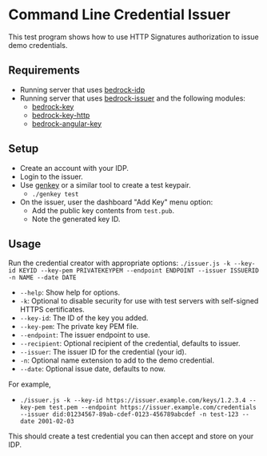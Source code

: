 Command Line Credential Issuer
==============================

This test program shows how to use HTTP Signatures authorization to issue
demo credentials.

Requirements
------------

- Running server that uses [bedrock-idp][]
- Running server that uses [bedrock-issuer][] and the following modules:
  - [bedrock-key][]
  - [bedrock-key-http][]
  - [bedrock-angular-key][]

Setup
-----

- Create an account with your IDP.
- Login to the issuer.
- Use [genkey](./genkey) or a similar tool to create a test keypair.
  - `./genkey test`
- On the issuer, user the dashboard "Add Key" menu option:
  - Add the public key contents from `test.pub`.
  - Note the generated key ID.

Usage
-----

Run the credential creator with appropriate options:
`./issuer.js -k --key-id KEYID --key-pem PRIVATEKEYPEM --endpoint ENDPOINT --issuer ISSUERID -n NAME --date DATE`

  - `--help`: Show help for options.
  - `-k`: Optional to disable security for use with test servers with self-signed HTTPS certificates.
  - `--key-id`: The ID of the key you added.
  - `--key-pem`: The private key PEM file.
  - `--endpoint`: The issuer endpoint to use.
  - `--recipient`: Optional recipient of the credential, defaults to issuer.
  - `--issuer`: The issuer ID for the credential (your id).
  - `-n`: Optional name extension to add to the demo credential.
  - `--date`: Optional issue date, defaults to now.

For example,
  - `./issuer.js -k --key-id https://issuer.example.com/keys/1.2.3.4 --key-pem test.pem --endpoint https://issuer.example.com/credentials --issuer did:01234567-89ab-cdef-0123-456789abcdef -n test-123 --date 2001-02-03`

This should create a test credential you can then accept and store on your IDP.


[bedrock-idp]: https://github.com/digitalbazaar/bedrock-idp
[bedrock-key]: https://github.com/digitalbazaar/bedrock-key
[bedrock-key-http]: https://github.com/digitalbazaar/bedrock-key-http
[bedrock-angular-key]: https://github.com/digitalbazaar/bedrock-angular-key
[bedrock-issuer]: https://github.com/digitalbazaar/bedrock-issuer
